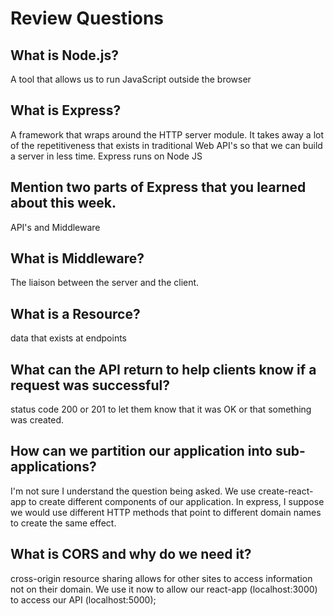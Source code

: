 # Review Questions

## What is Node.js?
A tool that allows us to run JavaScript outside the browser

## What is Express?
A framework that wraps around the HTTP server module. It takes away a lot of the repetitiveness that exists in traditional Web API's so that we can build a server in less time. Express runs on Node JS

## Mention two parts of Express that you learned about this week.
API's and Middleware

## What is Middleware?
The liaison between the server and the client. 

## What is a Resource?
data that exists at endpoints

## What can the API return to help clients know if a request was successful?
status code 200 or 201 to let them know that it was OK or that something was created.

## How can we partition our application into sub-applications?
I'm not sure I understand the question being asked. We use create-react-app to create different components of our application. In express, I suppose we would use different HTTP methods that point to different domain names to create the same effect. 

## What is CORS and why do we need it?
cross-origin resource sharing allows for other sites to access information not on their domain. We use it now to allow our react-app (localhost:3000) to access our API (localhost:5000);
